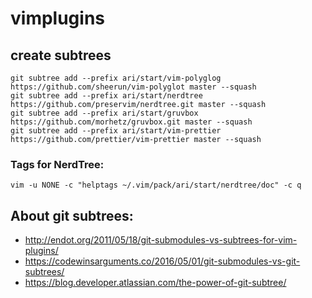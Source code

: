 # vimplugins 
## create subtrees
```
git subtree add --prefix ari/start/vim-polyglog https://github.com/sheerun/vim-polyglot master --squash
git subtree add --prefix ari/start/nerdtree https://github.com/preservim/nerdtree.git master --squash
git subtree add --prefix ari/start/gruvbox https://github.com/morhetz/gruvbox.git master --squash
git subtree add --prefix ari/start/vim-prettier https://github.com/prettier/vim-prettier master --squash
```
### Tags for NerdTree:
```
vim -u NONE -c "helptags ~/.vim/pack/ari/start/nerdtree/doc" -c q
```
## About git subtrees:
* http://endot.org/2011/05/18/git-submodules-vs-subtrees-for-vim-plugins/
* https://codewinsarguments.co/2016/05/01/git-submodules-vs-git-subtrees/
* https://blog.developer.atlassian.com/the-power-of-git-subtree/

